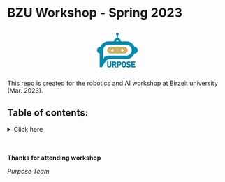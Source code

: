 # BZU Workshop - Spring 2023

<p align="center">
<picture>
  <img alt="Purpose Logo" src="purpose_logo.png" width="20%" hight="20%" >
</picture>
</p>

This repo is created for the robotics and AI workshop at Birzeit university (Mar. 2023).

## Table of contents:

<details>
  <summary open="True" >Click here</summary>
  <ol>
    <li>
      <a href="robotics">Robotics</a>
      <p>Code samples for micro:bit, Raspberry Pi models (Car model - Raspbot, Robotics Arm - DofBot).</p>
    </li>
    <li>
      <a href="drones">Drone</a>
      <p>Code samples for Air:bit (drone kit powered by micro:bit).</p>
    </li>
    <li>
      <a href="ros">ROS</a>
      <p>Code samples for Robot Operating System (ROS).</p>
    </li>
    <li>
      <a href="cv">Computer Vision</a>
      <p>Code samples for Computer Vision applications (Hand Detection).</p>
    </li>
  </ol>
</details>

</br>
</br>

**Thanks for attending workshop**

_Purpose Team_

